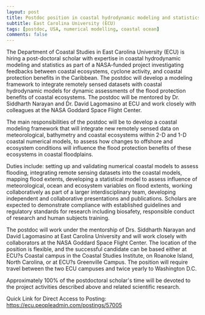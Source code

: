 ```yaml
---
layout: post
title: Postdoc position in coastal hydrodynamic modeling and statistics (Greenville, North Carolina)
subtitle: East Carolina University (ECU)
tags: [postdoc, USA, numerical modelling, coastal ocean]
comments: false
---
```

The Department of Coastal Studies in East Carolina University (ECU) is hiring a post-doctoral scholar with expertise in coastal hydrodynamic modeling and statistics as part of a NASA-funded project investigating feedbacks between coastal ecosystems, cyclone activity, and coastal protection benefits in the Caribbean. The postdoc will develop a modeling framework to integrate remotely sensed datasets with coastal hydrodynamic models for dynamic assessments of the flood protection benefits of coastal ecosystems. The postdoc will be mentored by Dr. Siddharth Narayan and Dr. David Lagomasino at ECU and work closely with colleagues at the NASA Goddard Space Flight Center.

The main responsibilities of the postdoc will be to develop a coastal modeling framework that will integrate new remotely sensed data on meteorological, bathymetry and coastal ecosystems within 2-D and 1-D coastal numerical models, to assess how changes to offshore and ecosystem conditions will influence the flood protection benefits of these ecosystems in coastal floodplains.

Duties include: setting up and validating numerical coastal models to assess flooding, integrating remote sensing datasets into the coastal models, mapping flood extents, developing a statistical model to assess influence of meteorological, ocean and ecosystem variables on flood extents, working collaboratively as part of a larger interdisciplinary team, developing independent and collaborative presentations and publications. Scholars are expected to demonstrate compliance with established guidelines and regulatory standards for research including biosafety, responsible conduct of research and human subjects training.

The postdoc will work under the mentorship of Drs. Siddharth Narayan and David Lagomasino at East Carolina University and will work closely with collaborators at the NASA Goddard Space Flight Center. The location of the position is flexible, and the successful candidate can be based either at ECU?s Coastal campus in the Coastal Studies Institute, on Roanoke Island, North Carolina, or at ECU?s Greenville Campus. The position will require travel between the two ECU campuses and twice yearly to Washington D.C.

Approximately 100% of the postdoctoral scholar's time will be devoted to the project activities described above and related scientific research.

Quick Link for Direct Access to Posting: https://ecu.peopleadmin.com/postings/57005

